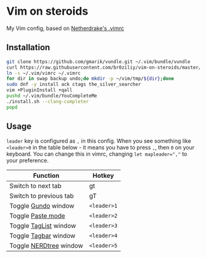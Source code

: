 Vim on steroids
===============

My Vim config, based on
[Netherdrake's .vimrc](https://github.com/Netherdrake/Dotfiles/blob/master/common/.vimrc)

Installation
------------

```bash
git clone https://github.com/gmarik/vundle.git ~/.vim/bundle/vundle
curl https://raw.githubusercontent.com/br0ziliy/vim-on-steroids/master/vimrc > ~/.vim/vimrc
ln -s ~/.vim/vimrc ~/.vimrc
for dir in swap backup undo;do mkdir -p ~/vim/tmp/${dir};done
sudo dnf -y install ack ctags the_silver_searcher
vim +PluginInstall +qall
pushd ~/.vim/bundle/YouCompleteMe
./install.sh --clang-completer
popd
```

Usage
-----

`leader` key is configured as `,` in this config.
When you see something like `<leader>0` in the table below - it means you have
to press `,`, then `0` on your keyboard. You can change this in vimrc, changing
`let mapleader=","` to your preference.

|Function|Hotkey|
|--------|------|
|Switch to next tab|gt|
|Switch to previous tab|gT|
|Toggle [Gundo](http://bitbucket.org/sjl/gundo.vim) window|`<leader>1`|
|Toggle [Paste mode](http://vim.wikia.com/wiki/Toggle_auto-indenting_for_code_paste)|`<leader>2`|
|Toggle [TagList](http://vim-taglist.sourceforge.net/) window|`<leader>3`|
|Toggle [Tagbar](http://majutsushi.github.com/tagbar/) window|`<leader>4`|
|Toggle [NERDtree](http://github.com/scrooloose/nerdtree) window|`<leader>5`|

